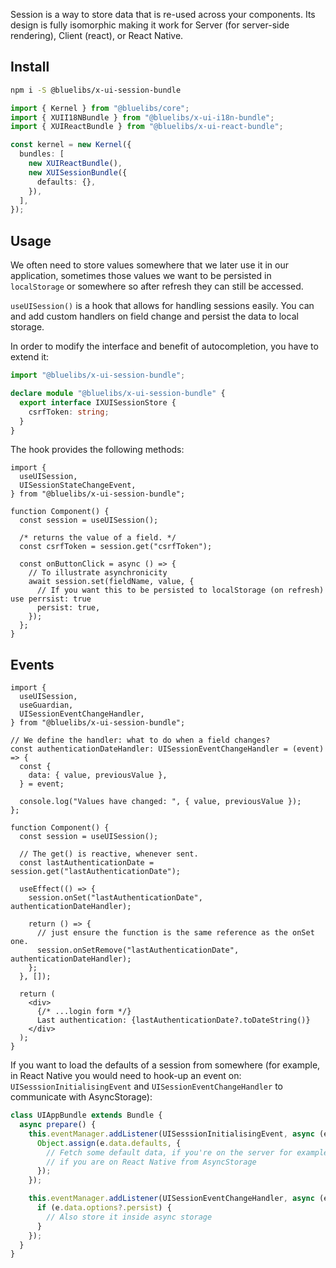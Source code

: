 Session is a way to store data that is re-used across your components. Its design is fully isomorphic making it work for Server (for server-side rendering), Client (react), or React Native.

## Install

```bash
npm i -S @bluelibs/x-ui-session-bundle
```

```ts
import { Kernel } from "@bluelibs/core";
import { XUII18NBundle } from "@bluelibs/x-ui-i18n-bundle";
import { XUIReactBundle } from "@bluelibs/x-ui-react-bundle";

const kernel = new Kernel({
  bundles: [
    new XUIReactBundle(),
    new XUISessionBundle({
      defaults: {},
    }),
  ],
});
```

## Usage

We often need to store values somewhere that we later use it in our application, sometimes those values we want to be persisted in `localStorage` or somewhere so after refresh they can still be accessed.

`useUISession()` is a hook that allows for handling sessions easily. You can and add custom handlers on field change and persist the data to local storage.

In order to modify the interface and benefit of autocompletion, you have to extend it:

```ts title="defs.ts";
import "@bluelibs/x-ui-session-bundle";

declare module "@bluelibs/x-ui-session-bundle" {
  export interface IXUISessionStore {
    csrfToken: string;
  }
}
```

The hook provides the following methods:

```tsx
import {
  useUISession,
  UISessionStateChangeEvent,
} from "@bluelibs/x-ui-session-bundle";

function Component() {
  const session = useUISession();

  /* returns the value of a field. */
  const csrfToken = session.get("csrfToken");

  const onButtonClick = async () => {
    // To illustrate asynchronicity
    await session.set(fieldName, value, {
      // If you want this to be persisted to localStorage (on refresh) use perrsist: true
      persist: true,
    });
  };
}
```

## Events

```tsx
import {
  useUISession,
  useGuardian,
  UISessionEventChangeHandler,
} from "@bluelibs/x-ui-session-bundle";

// We define the handler: what to do when a field changes?
const authenticationDateHandler: UISessionEventChangeHandler = (event) => {
  const {
    data: { value, previousValue },
  } = event;

  console.log("Values have changed: ", { value, previousValue });
};

function Component() {
  const session = useUISession();

  // The get() is reactive, whenever sent.
  const lastAuthenticationDate = session.get("lastAuthenticationDate");

  useEffect(() => {
    session.onSet("lastAuthenticationDate", authenticationDateHandler);

    return () => {
      // just ensure the function is the same reference as the onSet one.
      session.onSetRemove("lastAuthenticationDate", authenticationDateHandler);
    };
  }, []);

  return (
    <div>
      {/* ...login form */}
      Last authentication: {lastAuthenticationDate?.toDateString()}
    </div>
  );
}
```

If you want to load the defaults of a session from somewhere (for example, in React Native you would need to hook-up an event on: `UISesssionInitialisingEvent` and `UISessionEventChangeHandler` to communicate with AsyncStorage):

```ts
class UIAppBundle extends Bundle {
  async prepare() {
    this.eventManager.addListener(UISesssionInitialisingEvent, async (e) => {
      Object.assign(e.data.defaults, {
        // Fetch some default data, if you're on the server for example from cookies, or
        // if you are on React Native from AsyncStorage
      });
    });

    this.eventManager.addListener(UISessionEventChangeHandler, async (e) => {
      if (e.data.options?.persist) {
        // Also store it inside async storage
      }
    });
  }
}
```
